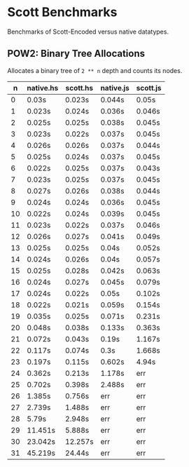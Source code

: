 Scott Benchmarks
================

Benchmarks of Scott-Encoded versus native datatypes.

POW2: Binary Tree Allocations
-----------------------------

Allocates a binary tree of `2 ** n` depth and counts its nodes.

n | native.hs | scott.hs | native.js | scott.js
--- | --- | --- | --- | ---
0 | 0.03s | 0.023s | 0.044s | 0.05s
1 | 0.023s | 0.024s | 0.036s | 0.046s
2 | 0.025s | 0.025s | 0.038s | 0.045s
3 | 0.023s | 0.022s | 0.037s | 0.045s
4 | 0.026s | 0.026s | 0.037s | 0.044s
5 | 0.025s | 0.024s | 0.037s | 0.045s
6 | 0.022s | 0.025s | 0.037s | 0.043s
7 | 0.023s | 0.025s | 0.037s | 0.045s
8 | 0.027s | 0.026s | 0.038s | 0.044s
9 | 0.024s | 0.024s | 0.036s | 0.045s
10 | 0.022s | 0.024s | 0.039s | 0.045s
11 | 0.023s | 0.022s | 0.037s | 0.046s
12 | 0.026s | 0.027s | 0.041s | 0.049s
13 | 0.025s | 0.025s | 0.04s | 0.052s
14 | 0.024s | 0.026s | 0.04s | 0.057s
15 | 0.025s | 0.028s | 0.042s | 0.063s
16 | 0.024s | 0.027s | 0.045s | 0.079s
17 | 0.024s | 0.022s | 0.05s | 0.102s
18 | 0.022s | 0.021s | 0.059s | 0.154s
19 | 0.035s | 0.025s | 0.071s | 0.231s
20 | 0.048s | 0.038s | 0.133s | 0.363s
21 | 0.072s | 0.043s | 0.19s | 1.167s
22 | 0.117s | 0.074s | 0.3s | 1.668s
23 | 0.197s | 0.115s | 0.602s | 4.94s
24 | 0.362s | 0.213s | 1.178s | err
25 | 0.702s | 0.398s | 2.488s | err
26 | 1.385s | 0.756s | err | err
27 | 2.739s | 1.488s | err | err
28 | 5.79s | 2.948s | err | err
29 | 11.451s | 5.888s | err | err
30 | 23.042s | 12.257s | err | err
31 | 45.219s | 24.44s | err | err
